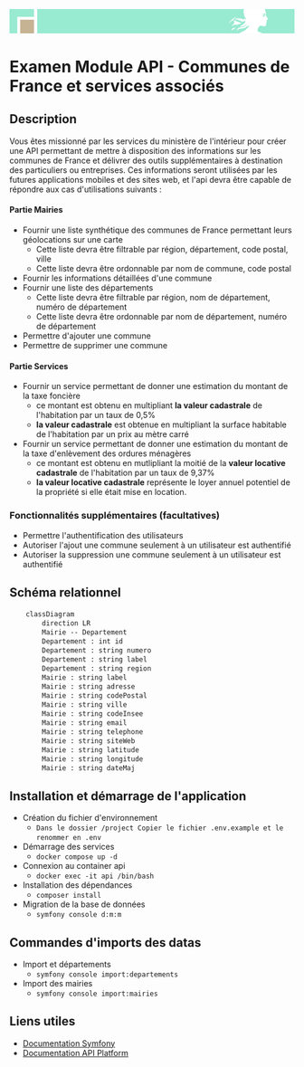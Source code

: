 ![separe](https://github.com/studoo-app/.github/blob/main/profile/studoo-banner-logo.png)
# Examen Module API - Communes de France et services associés

## Description

Vous êtes missionné par les services du ministère de l'intérieur pour créer une API permettant de mettre à disposition
des informations sur les communes de France et délivrer des outils supplémentaires à destination des particuliers ou entreprises.
Ces informations seront utilisées par les futures applications mobiles et des sites web, et l'api devra être capable de répondre aux cas d'utilisations suivants :

#### Partie Mairies
- Fournir une liste synthétique des communes de France permettant leurs géolocations sur une carte
  - Cette liste devra être filtrable par région, département, code postal, ville
  - Cette liste devra être ordonnable par nom de commune, code postal
- Fournir les informations détaillées d'une commune
- Fournir une liste des départements
  - Cette liste devra être filtrable par région, nom de département, numéro de département
  - Cette liste devra être ordonnable par nom de département, numéro de département
- Permettre d'ajouter une commune
- Permettre de supprimer une commune

#### Partie Services

- Fournir un service permettant de donner une estimation du montant de la taxe foncière
  - ce montant est obtenu en multipliant **la valeur cadastrale** de l'habitation par un taux de 0,5%
  - **la valeur cadastrale** est obtenue en multipliant la surface habitable de l'habitation par un prix au mètre carré
- Fournir un service permettant de donner une estimation du montant de la taxe d'enlèvement des ordures ménagères
  - ce montant est obtenu en mutlipliant la moitié de la **valeur locative cadastrale** de l'habitation par un taux de 9,37%
  - **la valeur locative cadastrale** représente le loyer annuel potentiel de la propriété si elle était mise en location.

### Fonctionnalités supplémentaires (facultatives)
- Permettre l'authentification des utilisateurs
- Autoriser l'ajout une commune seulement à un utilisateur est authentifié
- Autoriser la suppression une commune seulement à un utilisateur est authentifié

## Schéma relationnel

```mermaid
    classDiagram
        direction LR
        Mairie -- Departement
        Departement : int id
        Departement : string numero
        Departement : string label
        Departement : string region
        Mairie : string label
        Mairie : string adresse
        Mairie : string codePostal
        Mairie : string ville
        Mairie : string codeInsee
        Mairie : string email
        Mairie : string telephone
        Mairie : string siteWeb
        Mairie : string latitude
        Mairie : string longitude
        Mairie : string dateMaj
```

## Installation et démarrage de l'application
- Création du fichier d'environnement
    - `Dans le dossier /project Copier le fichier .env.example et le renommer en .env`
- Démarrage des services
    - `docker compose up -d`
- Connexion au container api
    - `docker exec -it api /bin/bash`
- Installation des dépendances
    - `composer install`
- Migration de la base de données
    - `symfony console d:m:m`

## Commandes d'imports des datas

- Import et départements
    - `symfony console import:departements`
- Import des mairies
    - `symfony console import:mairies` 

## Liens utiles
- [Documentation Symfony](https://symfony.com/doc/current/index.html)
- [Documentation API Platform](https://api-platform.com/docs/core/)